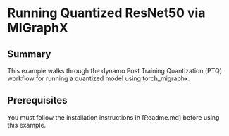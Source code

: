 

Running Quantized ResNet50 via MIGraphX
=========================================

Summary
---------
This example walks through the dynamo Post Training Quantization (PTQ) workflow for running a quantized model using torch_migraphx.

Prerequisites
--------------
You must follow the installation instructions in [Readme.md] before using this example.




